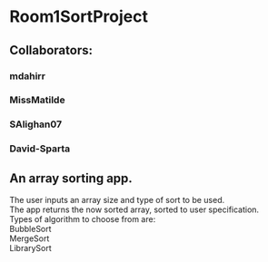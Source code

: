 # Room1SortProject

## Collaborators:
### mdahirr
### MissMatilde
### SAlighan07
### David-Sparta

## An array sorting app.
The user inputs an array size and type of sort to be used. <br/>
The app returns the now sorted array, sorted to user specification.  <br/>
Types of algorithm to choose from are: <br/>
BubbleSort <br/>
MergeSort <br/>
LibrarySort <br/>
